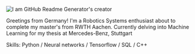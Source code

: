 ![I am GitHub Readme Generator's creator](https://pbs.twimg.com/profile_banners/509064565/1692533754/1080x360)

Greetings from Germany! I'm a Robotics Systems enthusiast about to complete my master's from RWTH Aachen. Currently delving into Machine Learning for my thesis at Mercedes-Benz, Stuttgart

Skills: Python / Neural networks / Tensorflow / SQL / C++
